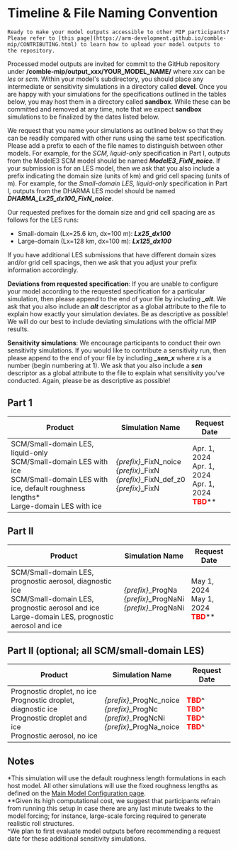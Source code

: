 # Timeline & File Naming Convention

```{attention}
Ready to make your model outputs accessible to other MIP participants? Please refer to [this page](https://arm-development.github.io/comble-mip/CONTRIBUTING.html) to learn how to upload your model outputs to the repository.
```

Processed model outputs are invited for commit to the GitHub repository under **/comble-mip/output_xxx/YOUR_MODEL_NAME/** where *xxx* can be *les* or *scm*. Within your model's subdirectory, you should place any intermediate or sensitivity simulations in a directory called **devel**. Once you are happy with your simulations for the specifications outlined in the tables below, you may host them in a directory called **sandbox**. While these can be committed and removed at any time, note that we expect **sandbox** simulations to be finalized by the dates listed below.

We request that you name your simulations as outlined below so that they can be readily compared with other runs using the same test specification. Please add a prefix to each of the file names to distinguish between other models. For example, for the *SCM, liquid-only* specification in Part I, outputs from the ModelE3 SCM model should be named ***ModelE3_FixN_noice***. If your submission is for an LES model, then we ask that you also include a prefix indicating the domain size (units of km) and grid cell spacing (units of m). For example, for the *Small-domain LES, liquid-only* specification in Part I, outputs from the DHARMA LES model should be named ***DHARMA_Lx25_dx100_FixN_noice***.

Our requested prefixes for the domain size and grid cell spacing are as follows for the LES runs:
* Small-domain (Lx=25.6 km, dx=100 m): ***Lx25_dx100***
* Large-domain (Lx=128 km, dx=100 m): ***Lx125_dx100***

If you have additional LES submissions that have different domain sizes and/or grid cell spacings, then we ask that you adjust your prefix information accordingly.

**Deviations from requested specification**: If you are unable to configure your model according to the requested specification for a particular simulation, then please append to the end of your file by including ***_alt***. We ask that you also include an ***alt*** descriptor as a global attribute to the file to explain how exactly your simulation deviates. Be as descriptive as possible! We will do our best to include deviating simulations with the official MIP results.

**Sensitivity simulations**: We encourage participants to conduct their own sensitivity simulations. If you would like to contribute a sensitivity run, then please append to the end of your file by including ***_sen_x*** where *x* is a number (begin numbering at 1). We ask that you also include a ***sen*** descriptor as a global attribute to the file to explain what sensitivity you've conducted. Again, please be as descriptive as possible!

## Part 1
| Product                                                                                                                                                      | Simulation Name                                                                        | Request Date                                                                                    |
|--------------------------------------------------------------------------------------------------------------------------------------------------------------|----------------------------------------------------------------------------------------|---------------------------------------------------------------------------------------------|
| SCM/Small-domain LES, liquid-only<br>SCM/Small-domain LES with ice<br>SCM/Small-domain LES with ice, default roughness lengths*<br>Large-domain LES with ice | *{prefix}*_FixN_noice<br>*{prefix}*_FixN<br>*{prefix}*_FixN_def_z0<br>*{prefix}*_FixN | Apr. 1, 2024<br>Apr. 1, 2024<br>Apr. 1, 2024<br><span style="color:red">**TBD**</span>** |

## Part II
| Product                                                                                                                                                      | Simulation Name                                                  | Request Date                                                                  |
|--------------------------------------------------------------------------------------------------------------------------------------------------------------|------------------------------------------------------------------|---------------------------------------------------------------------------|
| SCM/Small-domain LES, prognostic aerosol, diagnostic ice<br>SCM/Small-domain LES, prognostic aerosol and ice<br>Large-domain LES, prognostic aerosol and ice | *{prefix}*_ProgNa<br>*{prefix}*_ProgNaNi<br>*{prefix}*_ProgNaNi | May 1, 2024<br>May 1, 2024<br><span style="color:red">**TBD**</span>** |

## Part II (optional; all SCM/small-domain LES)
| Product                                                                                                                      | Simulation Name                                                                                | Request Date                                                     |
|------------------------------------------------------------------------------------------------------------------------------|------------------------------------------------------------------------------------------------|--------------------------------------------------------------|
| Prognostic droplet, no ice<br>Prognostic droplet, diagnostic ice<br>Prognostic droplet and ice<br>Prognostic aerosol, no ice | *{prefix}*_ProgNc_noice<br>*{prefix}*_ProgNc<br>*{prefix}*_ProgNcNi<br>*{prefix}*_ProgNa_noice | <span style="color:red">**TBD**</span>^<br><span style="color:red">**TBD**</span>^<br><span style="color:red">**TBD**</span>^<br><span style="color:red">**TBD**</span>^ |

## Notes
*This simulation will use the default roughness length formulations in each host model. All other simulations will use the fixed roughness lengths as defined on the [Main Model Configuration page](https://arm-development.github.io/comble-mip/main_configuration.html).
<br>
**Given its high computational cost, we suggest that participants refrain from running this setup in case there are any last minute tweaks to the model forcing; for instance, large-scale forcing required to generate realistic roll structures.
<br>
^We plan to first evaluate model outputs before recommending a request date for these additional sensitivity simulations.
